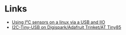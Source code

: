 # Links
- [Using I²C sensors on a linux via a USB and IIO](https://petermolnar.net/article/linux-i2c-iio-collectd/)
- [I2C-Tiny-USB on Digispark/Adafruit Trinket/AT Tiny85](https://github.com/harbaum/I2C-Tiny-USB/tree/master/digispark)
